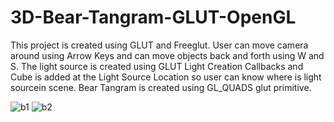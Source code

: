 # 3D-Bear-Tangram-GLUT-OpenGL
This project is created using GLUT and Freeglut. User can move camera around using Arrow Keys and can move objects back and forth using W and S. 
The light source is created using GLUT Light Creation Callbacks and Cube is added at the Light Source Location so user can know where is light sourcein scene. Bear Tangram is 
created using GL_QUADS glut primitive.

![b1](https://user-images.githubusercontent.com/45918546/130779636-a910c7db-15d3-4218-81de-ff0516880f27.jpg)
![b2](https://user-images.githubusercontent.com/45918546/130779642-3cac4417-0931-4654-b04c-acbf7a04d174.jpg)



